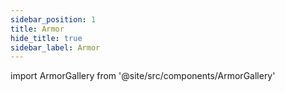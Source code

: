 ```yaml
---
sidebar_position: 1
title: Armor
hide_title: true
sidebar_label: Armor
---
```


import ArmorGallery from '@site/src/components/ArmorGallery'

<ArmorGallery />

